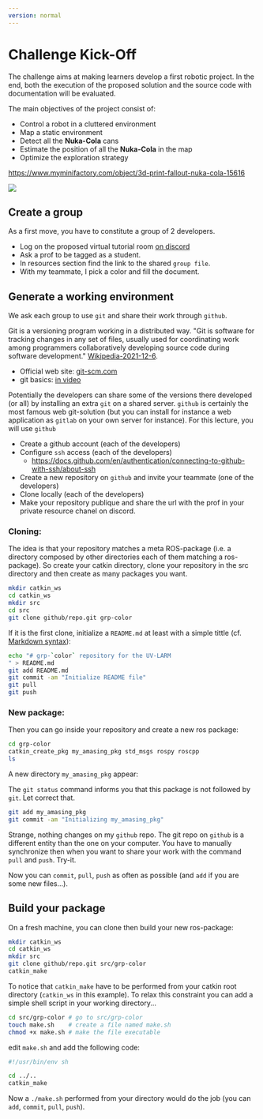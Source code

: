 ```yaml
---
version: normal 
---
```

# Challenge Kick-Off


The challenge aims at making learners develop a first robotic project.
In the end, both the execution of the proposed solution and the source code with documentation will be evaluated.

The main objectives of the project consist of:

- Control a robot in a cluttered environment
- Map a static environment
- Detect all the **Nuka-Cola** cans
- Estimate the position of all the **Nuka-Cola** in the map
- Optimize the exploration strategy

<https://www.myminifactory.com/object/3d-print-fallout-nuka-cola-15616>

![](https://cdn.myminifactory.com/assets/object-assets/579fca2a374fc/images/720X720-7a4418213f3ce580bb21f641c36650bd5eb8cdb3.jpg)

## Create a group

As a first move, you have to constitute a group of 2 developers.

- Log on the proposed virtual tutorial room [on discord](https://discord.gg/dPqtYmvD58)
- Ask a prof to be tagged as a student.
- In resources section find the link to the shared `group file`.
- With my teammate, I pick a color and fill the document.

## Generate a working environment

We ask each group to use `git` and share their work through `github`.

Git is a versioning program working in a distributed way.
"Git is software for tracking changes in any set of files, usually used for coordinating work among programmers collaboratively developing source code during software development." [Wikipedia-2021-12-6](https://en.wikipedia.org/wiki/Git).

- Official web site: [git-scm.com](https://git-scm.com/)
- git basics: [in video](https://git-scm.com/videos)

Potentially the developers can share some of the versions there developed (or all) by installing an extra `git` on a shared server. `github` is certainly the most famous web git-solution (but you can install for instance a web application as `gitlab`  on your own server for instance).
For this lecture, you will use `github`

- Create a github account (each of the developers)
- Configure `ssh` access (each of the developers)
   + https://docs.github.com/en/authentication/connecting-to-github-with-ssh/about-ssh
- Create a new repository on `github` and invite your teammate (one of the developers)
- Clone locally (each of the developers)
- Make your repository publique and share the url with the prof in your private resource chanel on discord.

### Cloning:

The idea is that your repository matches a meta ROS-package (i.e. a directory composed by other directories each of them matching a ros-package). So create your catkin directory, clone your repository in the src directory and then create as many packages you want.

```bash
mkdir catkin_ws
cd catkin_ws
mkdir src
cd src
git clone github/repo.git grp-color
```

If it is the first clone, initialize a `README.md` at least with a simple tittle (cf. [Markdown syntax](https://fr.wikipedia.org/wiki/Markdown)):

```bash
echo "# grp-`color` repository for the UV-LARM
" > README.md
git add README.md
git commit -am "Initialize README file"
git pull
git push
```

### New package:

Then you can go inside your repository and create a new ros package:

```bash
cd grp-color
catkin_create_pkg my_amasing_pkg std_msgs rospy roscpp
ls
```

A new directory `my_amasing_pkg` appear:

The `git status` command informs you that this package is not followed by `git`. Let correct that.

```bash
git add my_amasing_pkg
git commit -am "Initializing my_amasing_pkg"
```

Strange, nothing changes on my `github` repo.
The git repo on `github` is a different entity than the one on your computer. You have to manually synchronize then when you want to share your work with the command `pull`  and `push`. Try-it.

Now you can `commit`, `pull`, `push` as often as possible (and `add` if you are some new files...).


## Build your package

On a fresh machine, you can clone then build your new ros-package:

```bash
mkdir catkin_ws
cd catkin_ws
mkdir src
git clone github/repo.git src/grp-color
catkin_make
```

To notice that `catkin_make` have to be performed from your catkin root directory (`catkin_ws` in this example). 
To relax this constraint you can add a simple shell script in your working directory...

```bash
cd src/grp-color # go to src/grp-color
touch make.sh    # create a file named make.sh
chmod +x make.sh # make the file executable
```

edit `make.sh` and add the following code:

```bash
#!/usr/bin/env sh

cd ../..
catkin_make

```

Now a `./make.sh` performed from your directory would do the job (you can `add`, `commit`, `pull`, `push`).

<!--
## Agile software development

Agile software development aims at breaking with traditional project management by preferring:

- **Individuals and Interactions** over processes and tools
- **Working Software** over comprehensive documentation
- **Customer Collaboration** over contract negotiation
- **Responding to Change** over following a plan

The main feature of Agile Software Development consists of iterative development by moving forward incrementally
and by delivering operational versions frequently.

More on [WikiPedia](https://en.wikipedia.org/wiki/Agile_software_development).
-->
